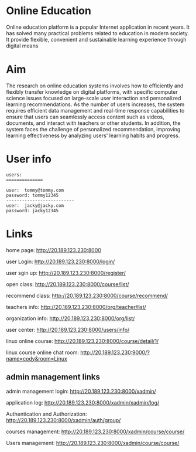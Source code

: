 # Online Education  

Online education platform is a popular Internet application in recent years. It has solved
many practical problems related to education in modern society. It provide flexible,
convenient and sustainable learning experience through digital means


# Aim

The research on online education systems involves how to efficiently and flexibly transfer
knowledge on digital platforms, with specific computer science issues focused on large-scale
user interaction and personalized learning recommendations. As the number of users
increases, the system requires efficient data management and real-time response
capabilities to ensure that users can seamlessly access content such as videos, documents,
and interact with teachers or other students. In addition, the system faces the challenge of
personalized recommendation, improving learning effectiveness by analyzing users' learning
habits and progress.


# User info

```shell 
users:
==============

user:  tommy@tommy.com
password: tommy12345
--------------------------
user:  jacky@jacky.com
password: jacky12345      

```

# Links

home page:  http://20.189.123.230:8000

user Login:  http://20.189.123.230:8000/login/

user sgin up:  http://20.189.123.230:8000/register/ 

open class:  http://20.189.123.230:8000/course/list/

recommend class:  http://20.189.123.230:8000/course/recommend/

teachers info:  http://20.189.123.230:8000/org/teacher/list/

organization info:  http://20.189.123.230:8000/org/list/

user center:  http://20.189.123.230:8000/users/info/

linux online course:  http://20.189.123.230:8000/course/detail/1/

linux course online chat room:  http://20.189.123.230:9000/?name=cody&room=Linux


## admin management links 

admin management login:   http://20.189.123.230:8000/xadmin/

application log:  http://20.189.123.230:8000/xadmin/xadmin/log/

Authentication and Authorization:  http://20.189.123.230:8000/xadmin/auth/group/

courses management:  http://20.189.123.230:8000/xadmin/course/course/

Users management:  http://20.189.123.230:8000/xadmin/course/course/





